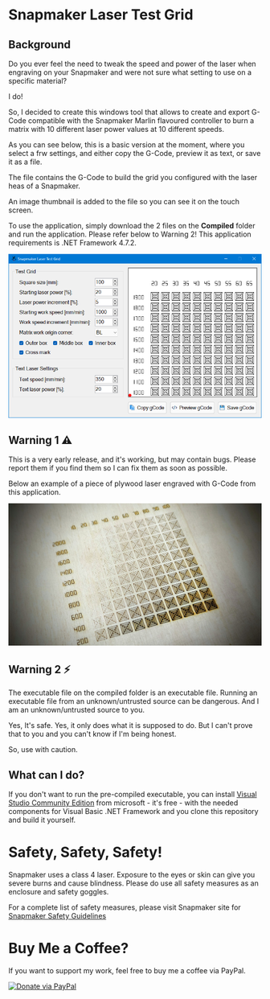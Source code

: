 
# Snapmaker Laser Test Grid

## Background

Do you ever feel the need to tweak the speed and power of the laser when engraving on your Snapmaker and were not sure what setting to use on a specific material?

I do!

So, I decided to create this windows tool that allows to create and export G-Code compatible with the Snapmaker Marlin flavoured controller to burn a matrix with 10 different laser power values at 10 different speeds.

As you can see below, this is a basic version at the moment, where you select a frw settings, and either copy the G-Code, preview it as text, or save it as a file.

The file contains the G-Code to build the grid you configured with the laser heas of a Snapmaker.

An image thumbnail is added to the file so you can see it on the touch screen.

To use the application, simply download the 2 files on the **Compiled** folder and run the application. Please refer below to Warning 2! This application requirements is .NET Framework 4.7.2.

![](/Misc/Images/01.%20Screenshot.png)

## Warning 1 :warning:

This is a very early release, and it's working, but may contain bugs. Please report them if you find them so I can fix them as soon as possible.

Below an example of a piece of plywood laser engraved with G-Code from this application.

![](/Misc/Images/02.%20Sample%20burn.jpg)

## Warning 2 :zap:

The executable file on the compiled folder is an executable file. Running an executable file from an unknown/untrusted source can be dangerous. And I am an unknown/untrusted source to you.

Yes, It's safe. Yes, it only does what it is supposed to do. But I can't prove that to you and you can't know if I'm being honest.

So, use with caution.

## What can I do?

If you don't want to run the pre-compiled executable, you can install [Visual Studio Community Edition](https://visualstudio.microsoft.com/vs/community/) from microsoft - it's free - with the needed components for Visual Basic .NET Framework and you clone this repository and build it yourself.

# Safety, Safety, Safety!

Snapmaker uses a class 4 laser. Exposure to the eyes or skin can give you severe burns and cause blindness. Please do use all safety measures as an enclosure and safety goggles. 

For a complete list of safety measures, please visit Snapmaker site for [Snapmaker Safety Guidelines](https://support.snapmaker.com/hc/en-us/articles/4417388670871-1-Safety-Guidelines)

# Buy Me a Coffee?

If you want to support my work, feel free to buy me a coffee via PayPal.

[![Donate via PayPal](https://www.paypalobjects.com/en_US/i/btn/btn_donate_LG.gif)](https://www.paypal.com/donate/?business=A89J2W3D4GAAS&no_recurring=1&currency_code=EUR)
